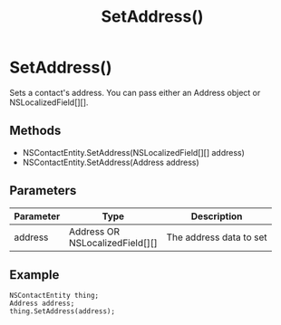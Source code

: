 ﻿---
uid: crmscript_class_nscontactentity_setaddress
title: SetAddress()
description: CRMScript method in the NSContactEntity class that sets a contact's address
intellisense: NSContactEntity.SetAddress
keywords: NSContactEntity, SetAddress, SetAddress(Address), SetAddress(NSLocalizedField[][])
so.topic: reference
---

# SetAddress()

Sets a contact's address. You can pass either an Address object or NSLocalizedField[][].

## Methods

* NSContactEntity.SetAddress(NSLocalizedField[][] address)
* NSContactEntity.SetAddress(Address address)

## Parameters

| Parameter | Type | Description |
|---|---|---|
| address | Address OR<br>NSLocalizedField[][] | The address data to set |

## Example

```crmscript
NSContactEntity thing;
Address address;
thing.SetAddress(address);
```
